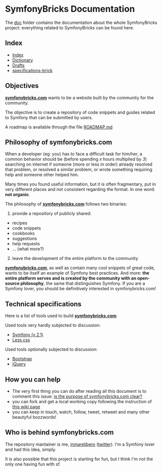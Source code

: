 # SymfonyBricks Documentation

The [doc](doc) folder contains the documentation about the whole SymfonyBricks project: everything related to SymfonyBricks can be found here. 

## Index

- [Index](index.md)
- [Dictionary](dictionary.md)
- [Drafts](drafts/)
 - [specifications-brick](drafts/specifications-brick.md)
 
## Objectives

__[symfonybricks.com](http://symfonybricks.com)__ wants to be a website built by the community for the community.

The objective is to create a repository of code snippets and guides related to Symfony that can be submitted by users.

A roadmap is available through the file [ROADMAP.md](../ROADMAP.md)

## Philosophy of symfonybricks.com

When a developer (eg: you) has to face a difficult task for him/her, a common behavior should be (before spending *x* hours multiplied by *3*) searching on internet if someone (more or less in order) already resolved that problem, or resolved a similar problem, or wrote something requiring help and someone other helped him.

Many times you found useful information, but it is often fragmentary, put in very different places and not consistent regarding the format. In one word: __not organic__.


The philosophy of __[symfonybricks.com](http://symfonybricks.com)__ follows two binaries:

1. provide a repository of publicly shared:
 - recipes
 - code snippets
 - cookbooks
 - suggestions
 - help requests
 - ... (what more?)

2. leave the development of the entire platform to the community


__[symfonybricks.com](http://symfonybricks.com)__, as well as contain many cool snippets of great code, wants to be itself an example of Symfony best practices. And more: __the entire platform serves and is created by the community with an open-source philosophy__, the same that distinguishes Symfony. If you are a Symfony lover, you should be definitively interested in symfonybricks.com!

## Technical specifications

Here is a list of tools used to build __[symfonybricks.com](http://symfonybricks.com)__:

Used tools very hardly subjected to discussion:

- [Symfony (v 2.1)](http://www.symfony.com)
- [Less css](http://lesscss.org/)

Used tools optionally subjected to discussion:

- [Bootstrap](http://twitter.github.com/bootstrap/)
- [jQuery](http://jquery.com/)

## How you can help

- The very first thing you can do after reading all this document is to comment this issue: [is the purpose of symfonybricks.com clear?](https://github.com/inmarelibero/SymfonyBricks/issues/1)
- you can fork and get a local working copy following the instruction of [this wiki page](https://github.com/inmarelibero/SymfonyBricks/wiki/Get-a-working-local-copy:-instructions)
- you can keep in touch, watch, follow, tweet, retweet and many other beautyful bozzwords!

## Who is behind symfonybricks.com

The repository mantainer is me,  [inmarelibero](https://github.com/inmarelibero) \([twitter](https://twitter.com/inmarelibero)\). I'm a Symfony lover and had this idea, simply.

It is also possible that this project is starting for fun, but I think I'm not the only one having fun with sf.